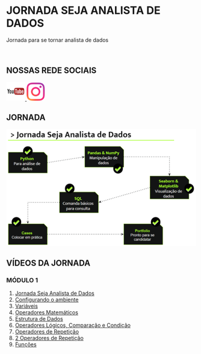 # JORNADA SEJA ANALISTA DE DADOS
Jornada para se tornar analista de dados

<br>

## __NOSSAS REDE SOCIAIS__
<a href="https://www.youtube.com/channel/UCdHcGHqsxDOK8tDJf96x1SA">
<img src="./Imagens/youtube.png" width="50" url="www.google.com">
</a>

<a href="https://www.instagram.com/seja_analistadados/">
<img src="./Imagens/instagram.png" width="48">
</a>

<br>

## __JORNADA__

![](./Imagens/jornada_analista_dados.png)

## __VÍDEOS DA JORNADA__

### __MÓDULO 1__

1. [Jornada Seja Analista de Dados](https://youtu.be/uf9muMGGdN8)
2. [Configurando o ambiente](https://youtu.be/ecR-bQrNKJ8)
3. [Variáveis](https://youtu.be/AZucLNV47ts)
4. [Operadores Matemáticos](https://youtu.be/CJqCp0uGEp4)
5. [Estrutura de Dados](https://youtu.be/ofx0nLj_cp8)
6. [Operadores Lógicos, Comparação e Condição](https://youtu.be/XDZIl7mlKxw)
7. [Operadores de Repetição](https://youtu.be/ElFPRv15Tcc)
8. [2 Operadores de Repetição](https://youtu.be/KogVsS9xT7c)
9. [Funções](https://youtu.be/aSNk5K3QogE)


